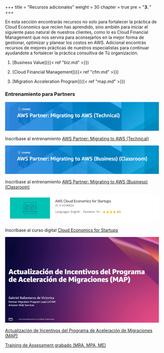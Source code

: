+++ 
title = "Recursos adicionales" 
weight = 30
chapter = true
pre = "<b>3. </b>"
+++

En esta sección encontrarás recursos no solo para fortalecer la práctica de Cloud Economics que recien has aprendido, sino ambién para iniciar el siguiente paso natural de nuestros clientes, como lo es Cloud Financial Management que nos servira para aconsejarlos en la mejor forma de gestionar, optimizar y planear los costos en AWS. Adicional encontrás recursos de mejores prácticas de nuestros especialistas para continuar ayudandote a fortalecer la práctica consultiva de Tú organización.

1. [Business Value]({{< ref "biz.md" >}})

1. [Cloud Financial Management]({{< ref "cfm.md" >}})

1. [Migration Acceleration Program]({{< ref "map.md" >}})

### Entrenamiento para Partners

<img src="../images/mig_to_aws_tech.png" alt="drawing"/>

Inscríbase al entrenamiento <a href="https://kiku.aws.training/SessionSearch?pageNumber=1&courseId=23615&languageId=1" target="_blank">AWS Partner: Migrating to AWS (Technical)</a>

<img src="../images/mig_to_aws_business.png" alt="drawing"/>

Inscríbase al entrenamiento <a href="https://kiku.aws.training/SessionSearch?pageNumber=1&courseId=16351&languageId=1" target="_blank">AWS Partner: Migrating to AWS (Business) (Classroom)</a>

<img src="../images/ce-startups.png" alt="drawing"/>

Inscríbase al curso digital <a href="https://explore.skillbuilder.aws/learn/course/internal/view/elearning/12954/aws-cloud-economics-for-startups" target="_blank">Cloud Economics for Startups</a>

<img src="../images/actualizacion-map.png" alt="drawing"/>

<a href=" https://attendee.gotowebinar.com/recording/3931553841237795587" target="_blank">Actualización de Incentivos del Programa de Aceleración de Migraciones (MAP)</a>

<a href=" https://attendee.gotowebinar.com/recording/3931553841237795587" target="_blank">Training de Assessment grabado (MRA, MPA, ME)</a>
